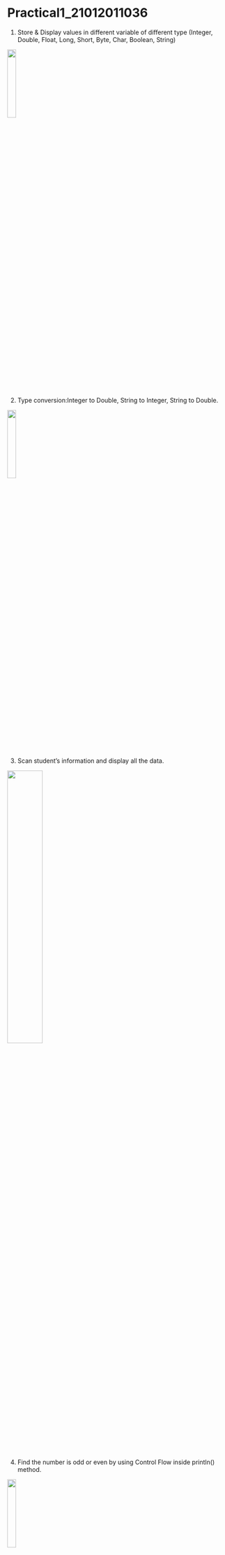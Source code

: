 # Practical1_21012011036
1. Store & Display values in different variable of different type (Integer, Double, Float, Long, Short, Byte, Char, Boolean, String)
<img src="https://github.com/Krishna7249/Practical1_21012011036/assets/98690735/a59a1d16-6a14-4bbb-ad4c-449fd464a6d6" width=20% height=20%>

2. Type conversion:Integer to Double, String to Integer, String to Double.
<img src="https://github.com/Krishna7249/Practical1_21012011036/assets/98690735/dec19db5-3a97-452a-85ab-befe09a8f115" width=20% height=20%>

3. Scan student’s information and display all the data.
<img src="https://github.com/Krishna7249/Practical1_21012011036/assets/98690735/2bf4a8b2-ae29-410e-94a4-dc64c840cbbd" width=40% height=40%>

4. Find the number is odd or even by using Control Flow inside println() method.
<img src="https://github.com/Krishna7249/Practical1_21012011036/assets/98690735/e9feccfe-fd44-4235-aa7e-03576e1808ba" width=20% height=20%>

5. Display month name using When
<img src="https://github.com/Krishna7249/Practical1_21012011036/assets/98690735/626ab119-a439-42c3-8428-8f0d9c09861d" width=20% height=20%>

6. By using a user defined function perform all arithmetic operations.
<img src="https://github.com/Krishna7249/Practical1_21012011036/assets/98690735/59c7a658-f470-4572-97a5-c129b1eaac3b" width=20% height=20%>

7. Find the factorial of number by recursion. Explain "tailrec" keyword.
<img src="https://github.com/Krishna7249/Practical1_21012011036/assets/98690735/ef425800-54f4-4b89-91d7-3d5b147486f4" width=20% height=20%>

8. Create different types of Array as shown in image. Explore Arrays.deepToString(), contentDeepToString() methods, IntArray variable .joinToString()  and use in program to print Array. Explore range, downTo, until etc. for loop and use in this program. Sort Array of Integer data type without using inbuilt function & with using inbuilt function
<img src="https://github.com/Krishna7249/Practical1_21012011036/assets/98690735/d4724e88-69be-4adf-a1a0-846ec6257b34" width=40% height=40%>

9. Find the max number from ArrayList.
<img src="https://github.com/Krishna7249/Practical1_21012011036/assets/98690735/4822ed89-5f97-4d80-a5d0-623a640b8c5f" width=20% height=20%>

10. Write Different types of Class & Constructor. Create a class Car and set various members like type, model, price, owner, milesDrive. add the function getCarPrice in it. Create an object of Car class and access property of it. (getCarInformation(), getOriginalCarPrice(), getCurrentCarPrice(), displayCarInfo() etc.)
<img src="https://github.com/Krishna7249/Practical1_21012011036/assets/98690735/d4c7350e-a5ab-4526-a096-4682109b46be" width=40% height=40%>

11. Write about Operator Overloading. Perform Matrix Addition, Subtraction & Multiplication using Class Matrix & operator overloading. Overload toString() function in Matrix class.
<img src="https://github.com/Krishna7249/Practical1_21012011036/assets/98690735/0aad0f54-32f0-458e-a110-28f5ffe48463" width=40% height=40%>


